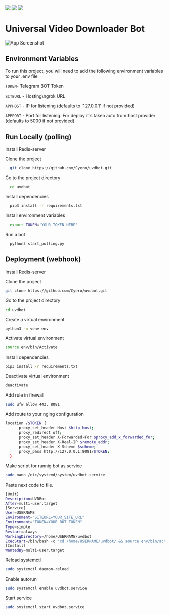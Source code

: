 ![](https://img.shields.io/badge/python-3.11-green) ![](https://img.shields.io/badge/aiogram-3.0.0b7-blue) ![](https://img.shields.io/badge/database-Redis-red)


# Universal Video Downloader Bot
![App Screenshot](https://i.imgur.com/yYwntz4.png)

## Environment Variables
To run this project, you will need to add the following environment variables to your .env file

`TOKEN`- Telegram BOT Token

`SITEURL` - Hosting\ngrok URL 

`APPHOST` - IP for listening (defaults to '127.0.0.1' if not provided)

`APPPORT` - Port for listening. For deploy it`s taken auto from host provider (defaults to 5000 if not provided)
## Run Locally (polling)
Install Redis-server

Clone the project
```bash
  git clone https://github.com/Cyero/uvdbot.git
```

Go to the project directory

```bash
  cd uvdbot
```

Install dependencies

```bash
  pip3 install -r requirements.txt
```

Install environment variables

```bash
  export TOKEN='YOUR_TOKEN_HERE'
```

Run a bot

```bash
  python3 start_polling.py
 ```


## Deployment (webhook)
Install Redis-server

Clone the project
```bash
git clone https://github.com/Cyero/uvdbot.git
```
Go to the project directory
```bash
cd uvdbot
```
Create a virtual environment
```bash
python3 -m venv env
```
Activate virtual environment
```bash
source env/bin/Activate
```
Install dependencies
```bash
pip3 install -r requirements.txt
```
Deactivate virtual environment
```bash
deactivate
```
Add rule in firewall
```bash
sudo ufw allow 443, 8081
```
Add route to your nging configuration
```bash
location /$TOKEN {
      proxy_set_header Host $http_host;
      proxy_redirect off;
      proxy_set_header X-Forwarded-For $proxy_add_x_forwarded_for;
      proxy_set_header X-Real-IP $remote_addr;
      proxy_set_header X-Scheme $scheme;
      proxy_pass http://127.0.0.1:8081/$TOKEN;
  }
```
Make script for runnig bot as service
```bash
sudo nano /etc/systemd/system/uvdbot.service
```
Paste next code to file. 
```bash
[Unit]
Description=UVDBot
After=multi-user.target
[Service]
User=USERNAME
Environment="SITEURL=YOUR_SITE_URL"
Environment="TOKEN=YOUR_BOT_TOKEN"
Type=simple
Restart=always
WorkingDirectory=/home/USERNAME/uvdbot
ExecStart=/bin/bash -c 'cd /home/USERNAME/uvdbot/ && source env/bin/activate && python start_webhook.py'
[Install]
WantedBy=multi-user.target
```
Reload systemctl
```bash
sudo systemctl daemon-reload
```
Enable autorun
```bash
sudo systemctl enable uvdbot.service
```
Start service
```bash
sudo systemctl start uvdbot.service
``````

